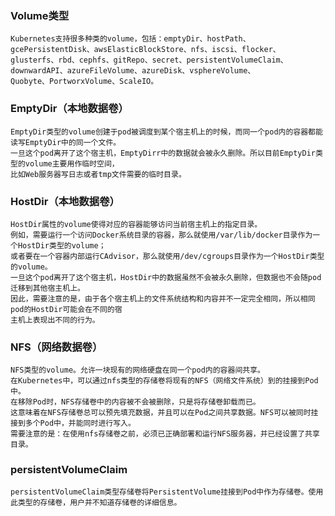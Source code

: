 ### Volume类型
    Kubernetes支持很多种类的volume，包括：emptyDir、hostPath、gcePersistentDisk、awsElasticBlockStore、nfs、iscsi、flocker、
    glusterfs、rbd、cephfs、gitRepo、secret、persistentVolumeClaim、downwardAPI、azureFileVolume、azureDisk、vsphereVolume、
    Quobyte、PortworxVolume、ScaleIO。

### EmptyDir（本地数据卷）
    EmptyDir类型的volume创建于pod被调度到某个宿主机上的时候，而同一个pod内的容器都能读写EmptyDir中的同一个文件。
    一旦这个pod离开了这个宿主机，EmptyDirr中的数据就会被永久删除。所以目前EmptyDir类型的volume主要用作临时空间，
    比如Web服务器写日志或者tmp文件需要的临时目录。
 
 
### HostDir（本地数据卷）
    HostDir属性的volume使得对应的容器能够访问当前宿主机上的指定目录。
    例如，需要运行一个访问Docker系统目录的容器，那么就使用/var/lib/docker目录作为一个HostDir类型的volume；
    或者要在一个容器内部运行CAdvisor，那么就使用/dev/cgroups目录作为一个HostDir类型的volume。
    一旦这个pod离开了这个宿主机，HostDir中的数据虽然不会被永久删除，但数据也不会随pod迁移到其他宿主机上。
    因此，需要注意的是，由于各个宿主机上的文件系统结构和内容并不一定完全相同，所以相同pod的HostDir可能会在不同的宿
    主机上表现出不同的行为。

### NFS（网络数据卷）
    NFS类型的volume。允许一块现有的网络硬盘在同一个pod内的容器间共享。
    在Kubernetes中，可以通过nfs类型的存储卷将现有的NFS（网络文件系统）到的挂接到Pod中。
    在移除Pod时，NFS存储卷中的内容被不会被删除，只是将存储卷卸载而已。
    这意味着在NFS存储卷总可以预先填充数据，并且可以在Pod之间共享数据。NFS可以被同时挂接到多个Pod中，并能同时进行写入。
    需要注意的是：在使用nfs存储卷之前，必须已正确部署和运行NFS服务器，并已经设置了共享目录。
 
### persistentVolumeClaim 
    persistentVolumeClaim类型存储卷将PersistentVolume挂接到Pod中作为存储卷。使用此类型的存储卷，用户并不知道存储卷的详细信息。
